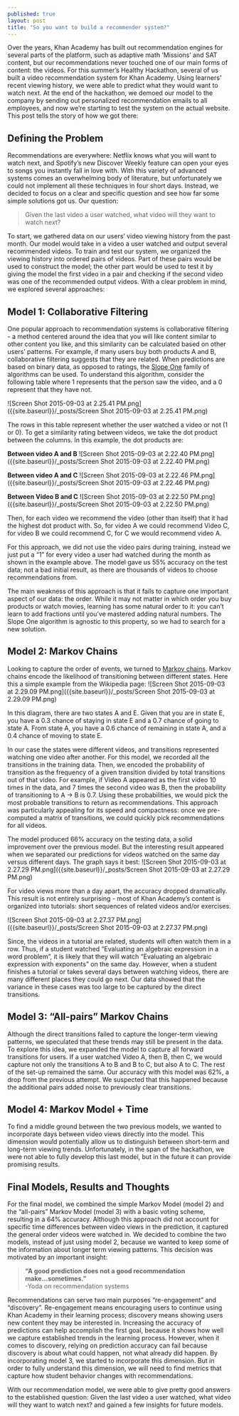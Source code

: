 ```yaml
---
published: true
layout: post
title: "So you want to build a recommender system?"
---
```



Over the years, Khan Academy has built out recommendation engines for several parts of the platform, such as adaptive math ‘Missions’ and SAT content, but our recommendations never touched one of our main forms of content: the videos. For this summer’s Healthy Hackathon, several of us built a video recommendation system for Khan Academy. Using learners’ recent viewing history, we were able to predict what they would want to watch next. At the end of the hackathon, we demoed our model to the company by sending out personalized recommendation emails to all employees, and now we’re starting to test the system on the actual website. This post tells the story of how we got there:

## Defining the Problem
Recommendations are everywhere: Netflix knows what you will want to watch next, and Spotify’s new Discover Weekly feature can open your eyes to songs you instantly fall in love with. With this variety of advanced systems comes an overwhelming body of literature, but unfortunately we could not implement all these techniques in four short days. Instead, we decided to focus on a clear and specific question and see how far some simple solutions got us. Our question:


> Given the last video a user watched, what video will they want to watch next?


To start, we gathered data on our users’ video viewing history from the past month. Our model would take in a video a user watched and output several recommended videos. To train and test our system, we organized the viewing history into ordered pairs of videos. Part of these pairs would be used to construct the model; the other part would be used to test it by giving the model the first video in a pair and checking if the second video was one of the recommended output videos. With a clear problem in mind, we explored several approaches:

## Model 1: Collaborative Filtering
One popular approach to recommendation systems is collaborative filtering - a method centered around the idea that you will like content similar to other content you like, and this similarity can be calculated based on other users’ patterns. For example, if many users buy both products A and B, collaborative filtering suggests that they are related. When predictions are based on binary data, as opposed to ratings, the [Slope One](https://en.wikipedia.org/wiki/Slope_One) family of algorithms can be used. To understand this algorithm, consider the following table where 1 represents that the person saw the video, and a 0 represent that they have not.

![Screen Shot 2015-09-03 at 2.25.41 PM.png]({{site.baseurl}}/_posts/Screen Shot 2015-09-03 at 2.25.41 PM.png)

The rows in this table represent whether the user watched a video or not (1 or 0). To get a similarity rating between videos, we take the dot product between the columns. In this example, the dot products are:  

**Between video A and B**
![Screen Shot 2015-09-03 at 2.22.40 PM.png]({{site.baseurl}}/_posts/Screen Shot 2015-09-03 at 2.22.40 PM.png)

**Between video A and C**
![Screen Shot 2015-09-03 at 2.22.46 PM.png]({{site.baseurl}}/_posts/Screen Shot 2015-09-03 at 2.22.46 PM.png)

**Between Video B and C**
![Screen Shot 2015-09-03 at 2.22.50 PM.png]({{site.baseurl}}/_posts/Screen Shot 2015-09-03 at 2.22.50 PM.png)


Then, for each video we recommend the video (other than itself) that it had the highest dot product with. So, for video A we could recommend Video C, for video B we could recommend C, for C we would recommend video A.

For this approach, we did not use the video pairs during training, instead we just put a “1” for every video a user had watched during the month as shown in the example above. The model gave us 55% accuracy on the test data; not a bad initial result, as there are thousands of videos to choose recommendations from.

The main weakness of this approach is that it fails to capture one important aspect of our data: the order. While it may not matter in which order you buy products or watch movies, learning has some natural order to it: you can’t learn to add fractions until you’ve mastered adding natural numbers. The Slope One algorithm is agnostic to this property, so we had to search for a new solution.

## Model 2: Markov Chains
Looking to capture the order of events, we turned to [Markov chains](https://en.wikipedia.org/wiki/Markov_chain). Markov chains encode the likelihood of transitioning between different states. Here this a simple example from the Wikipedia page:
![Screen Shot 2015-09-03 at 2.29.09 PM.png]({{site.baseurl}}/_posts/Screen Shot 2015-09-03 at 2.29.09 PM.png)

In this diagram, there are two states A and E. Given that you are in state E, you have a 0.3 chance of staying in state E and a 0.7 chance of going to state A.  From state A, you have a 0.6 chance of remaining in state A, and a 0.4 chance of moving to state E.

In our case the states were different videos, and transitions represented watching one video after another. For this model, we recorded all the transitions in the training data. Then, we encoded the probability of transition as the frequency of a given transition divided by total transitions out of that video. For example, if Video A appeared as the first video 10 times in the data, and 7 times the second video was B, then the probability of transitioning to A -> B is 0.7. Using these probabilities, we would pick the most probable transitions to return as recommendations. This approach was particularly appealing for its speed and compactness: once we pre-computed a matrix of transitions, we could quickly pick recommendations for all videos. 

The model produced 66% accuracy on the testing data, a solid improvement over the previous model. But the interesting result appeared when we separated our predictions for videos watched on the same day versus different days. The graph says it best:
![Screen Shot 2015-09-03 at 2.27.29 PM.png]({{site.baseurl}}/_posts/Screen Shot 2015-09-03 at 2.27.29 PM.png)

For video views more than a day apart, the accuracy dropped dramatically. This result is not entirely surprising - most of Khan Academy’s content is organized into tutorials: short sequences of related videos and/or exercises.

![Screen Shot 2015-09-03 at 2.27.37 PM.png]({{site.baseurl}}/_posts/Screen Shot 2015-09-03 at 2.27.37 PM.png)
 
Since, the videos in a tutorial are related, students will often watch them in a row. Thus, if a student watched “Evaluating an algebraic expression in a word problem”, it is likely that they will watch “Evaluating an algebraic expression with exponents” on the same day. However, when a student finishes a tutorial or takes several days between watching videos, there are many different places they could go next. Our data showed that the variance in these cases was too large to be captured by the direct transitions.


## Model 3: “All-pairs” Markov Chains
Although the direct transitions failed to capture the longer-term viewing patterns, we speculated that these trends may still be present in the data. To explore this idea, we expanded the model to capture all forward transitions for users. If a user watched Video A, then B, then C, we would capture not only the transitions A to B and B to C, but also A to C. The rest of the set-up remained the same. Our accuracy with this model was 62%, a drop from the previous attempt. We suspected that this happened because the additional pairs added noise to previously clear transitions.


## Model 4: Markov Model + Time
To find a middle ground between the two previous models, we wanted to incorporate days between video views directly into the model. This dimension would potentially allow us to distinguish between short-term and long-term viewing trends. Unfortunately, in the span of the hackathon, we were not able to fully develop this last model, but in the future it can provide promising results.

## Final Models, Results and Thoughts
For the final model, we combined the simple Markov Model (model 2) and the “all-pairs” Markov Model (model 3) with a basic voting scheme, resulting in a 64% accuracy. Although this approach did not account for specific time differences between video views in the prediction, it captured the general order videos were watched in. We decided to combine the two models, instead of just using model 2, because we wanted to keep some of the information about longer term viewing patterns. This decision was motivated by an important insight:

> **“A good prediction does not a good recommendation make...sometimes.”**									
>                                                -Yoda on recommendation systems

Recommendations can serve two main purposes “re-engagement” and “discovery”. Re-engagement means encouraging users to continue using Khan Academy in their learning process; discovery means showing users new content they may be interested in.  Increasing the accuracy of predictions can help accomplish the first goal, because it shows how well we capture established trends in the learning process. However, when it comes to discovery,  relying on prediction accuracy can fail because discovery is about what could happen, not what already did happen. By incorporating model 3, we started to incorporate this dimension. But in order to fully understand this dimension, we will need to find metrics that capture how student behavior changes with recommendations.

With our recommendation model, we were able to give pretty good answers to the established question: Given the last video a user watched, what video will they want to watch next? and gained a few insights for future models.
